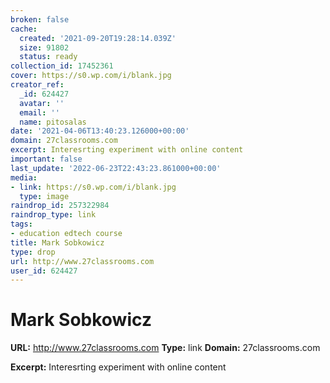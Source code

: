 ```yaml
---
broken: false
cache:
  created: '2021-09-20T19:28:14.039Z'
  size: 91802
  status: ready
collection_id: 17452361
cover: https://s0.wp.com/i/blank.jpg
creator_ref:
  _id: 624427
  avatar: ''
  email: ''
  name: pitosalas
date: '2021-04-06T13:40:23.126000+00:00'
domain: 27classrooms.com
excerpt: Interesrting experiment with online content
important: false
last_update: '2022-06-23T22:43:23.861000+00:00'
media:
- link: https://s0.wp.com/i/blank.jpg
  type: image
raindrop_id: 257322984
raindrop_type: link
tags:
- education edtech course
title: Mark Sobkowicz
type: drop
url: http://www.27classrooms.com
user_id: 624427
---
```


# Mark Sobkowicz

**URL:** http://www.27classrooms.com
**Type:** link
**Domain:** 27classrooms.com

**Excerpt:** Interesrting experiment with online content
